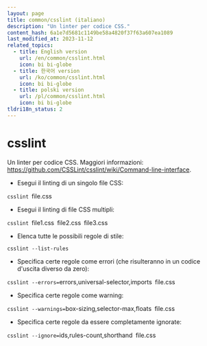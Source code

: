 ```yaml
---
layout: page
title: common/csslint (italiano)
description: "Un linter per codice CSS."
content_hash: 6a1e7d5681c1149be58a4820f37f63a607ea1089
last_modified_at: 2023-11-12
related_topics:
  - title: English version
    url: /en/common/csslint.html
    icon: bi bi-globe
  - title: 한국어 version
    url: /ko/common/csslint.html
    icon: bi bi-globe
  - title: polski version
    url: /pl/common/csslint.html
    icon: bi bi-globe
tldri18n_status: 2
---
```

# csslint

Un linter per codice CSS.
Maggiori informazioni: <https://github.com/CSSLint/csslint/wiki/Command-line-interface>.

- Esegui il linting di un singolo file CSS:

`csslint `<span class="tldr-var badge badge-pill bg-dark-lm bg-white-dm text-white-lm text-dark-dm font-weight-bold">file.css</span>

- Esegui il linting di file CSS multipli:

`csslint `<span class="tldr-var badge badge-pill bg-dark-lm bg-white-dm text-white-lm text-dark-dm font-weight-bold">file1.css</span>` `<span class="tldr-var badge badge-pill bg-dark-lm bg-white-dm text-white-lm text-dark-dm font-weight-bold">file2.css</span>` `<span class="tldr-var badge badge-pill bg-dark-lm bg-white-dm text-white-lm text-dark-dm font-weight-bold">file3.css</span>

- Elenca tutte le possibili regole di stile:

`csslint --list-rules`

- Specifica certe regole come errori (che risulteranno in un codice d'uscita diverso da zero):

`csslint --errors=`<span class="tldr-var badge badge-pill bg-dark-lm bg-white-dm text-white-lm text-dark-dm font-weight-bold">errors,universal-selector,imports</span>` `<span class="tldr-var badge badge-pill bg-dark-lm bg-white-dm text-white-lm text-dark-dm font-weight-bold">file.css</span>

- Specifica certe regole come warning:

`csslint --warnings=`<span class="tldr-var badge badge-pill bg-dark-lm bg-white-dm text-white-lm text-dark-dm font-weight-bold">box-sizing,selector-max,floats</span>` `<span class="tldr-var badge badge-pill bg-dark-lm bg-white-dm text-white-lm text-dark-dm font-weight-bold">file.css</span>

- Specifica certe regole da essere completamente ignorate:

`csslint --ignore=`<span class="tldr-var badge badge-pill bg-dark-lm bg-white-dm text-white-lm text-dark-dm font-weight-bold">ids,rules-count,shorthand</span>` `<span class="tldr-var badge badge-pill bg-dark-lm bg-white-dm text-white-lm text-dark-dm font-weight-bold">file.css</span>
